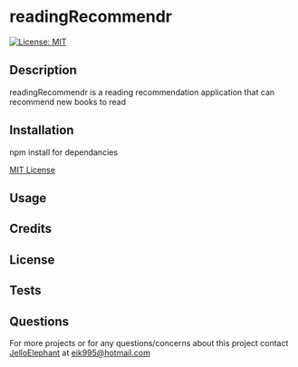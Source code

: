 # readingRecommendr
[![License: MIT](https://img.shields.io/badge/License-MIT-yellow.svg)](https://opensource.org/licenses/MIT)
## Description
readingRecommendr is a reading recommendation application that can recommend new books to read


## Installation
npm install for dependancies

[MIT License](https://choosealicense.com/licenses/mit/)

## Usage


## Credits


## License


## Tests


## Questions
For more projects or for any questions/concerns about this project contact [JelloElephant](https://github.com/JelloElephant) at [eik995@hotmail.com](eik995@hotmail.com)

